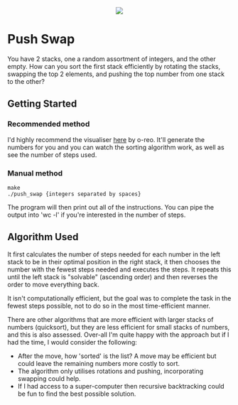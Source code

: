 
<p align="center">
  <img src="https://github.com/user-attachments/assets/8b2e805f-3d70-4b00-9ddc-2f56d3ad25b2"/>
</p>

# Push Swap
You have 2 stacks, one a random assortment of integers, and the other empty. How can you sort the first stack efficiently by rotating the stacks, swapping the top 2 elements, and pushing the top number from one stack to the other?

## Getting Started
### Recommended method
I'd highly recommend the visualiser [here](https://github.com/o-reo/push_swap_visualizer) by o-reo. It'll generate the numbers for you and you can watch the sorting algorithm work, as well as see the number of steps used.

### Manual method
```
make
./push_swap {integers separated by spaces}
```
The program will then print out all of the instructions. You can pipe the output into 'wc -l' if you're interested in the number of steps.



## Algorithm Used
It first calculates the number of steps needed for each number in the left stack to be in their optimal position in the right stack, it then chooses the number with the fewest steps needed and executes the steps. It repeats this until the left stack is "solvable" (ascending order) and then reverses the order to move everything back.

It isn't computationally efficient, but the goal was to complete the task in the fewest steps possible, not to do so in the most time-efficient manner.

There are other algorithms that are more efficient with larger stacks of numbers (quicksort), but they are less efficient for small stacks of numbers, and this is also assessed. Over-all I'm quite happy with the approach but if I had the time, I would consider the following:
- After the move, how 'sorted' is the list? A move may be efficient but could leave the remaining numbers more costly to sort.
- The algorithm only utilises rotations and pushing, incorporating swapping could help.
- If I had access to a super-computer then recursive backtracking could be fun to find the best possible solution.
